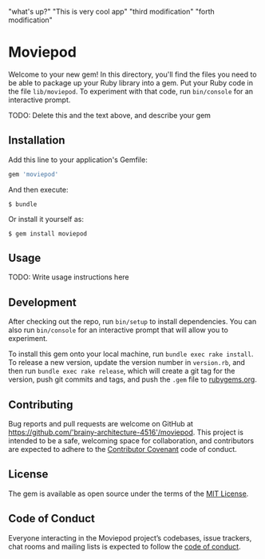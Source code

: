 "what's up?"
"This is very cool app"
"third modification"
"forth modification"

# Moviepod

Welcome to your new gem! In this directory, you'll find the files you need to be able to package up your Ruby library into a gem. Put your Ruby code in the file `lib/moviepod`. To experiment with that code, run `bin/console` for an interactive prompt.

TODO: Delete this and the text above, and describe your gem

## Installation

Add this line to your application's Gemfile:

```ruby
gem 'moviepod'
```

And then execute:

    $ bundle

Or install it yourself as:

    $ gem install moviepod

## Usage

TODO: Write usage instructions here

## Development

After checking out the repo, run `bin/setup` to install dependencies. You can also run `bin/console` for an interactive prompt that will allow you to experiment.

To install this gem onto your local machine, run `bundle exec rake install`. To release a new version, update the version number in `version.rb`, and then run `bundle exec rake release`, which will create a git tag for the version, push git commits and tags, and push the `.gem` file to [rubygems.org](https://rubygems.org).

## Contributing

Bug reports and pull requests are welcome on GitHub at https://github.com/'brainy-architecture-4516'/moviepod. This project is intended to be a safe, welcoming space for collaboration, and contributors are expected to adhere to the [Contributor Covenant](http://contributor-covenant.org) code of conduct.

## License

The gem is available as open source under the terms of the [MIT License](https://opensource.org/licenses/MIT).

## Code of Conduct

Everyone interacting in the Moviepod project’s codebases, issue trackers, chat rooms and mailing lists is expected to follow the [code of conduct](https://github.com/'brainy-architecture-4516'/moviepod/blob/master/CODE_OF_CONDUCT.md).

